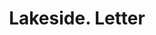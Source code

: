 ---
doi: 10.7916/D8CG127M
date_other: '1890'
date_other_textual: 1890-1899
form: correspondence
genre:
- Letters (correspondence)
name:
- Lakeside
object_in_context_url: https://biggert.cul.columbia.edu/items/view/ave_biggert_01361
subject_hierarchical_geographic:
- Eagles Mere, Pennsylvania, United States
subject_name:
- Lakeside
title: Lakeside. Letter
sort_title: Lakeside. Letter
call_number: ave_biggert_01361
coordinates:
- 41.41083333333333,-76.58277777777778
pid: ave_biggert_01361
identifiers: ave_biggert_01361
thumbnail: https://derivativo-1.library.columbia.edu/iiif/2/ldpd:344611/full/!256,256/0/native.jpg
permalink: "/biggert/ave_biggert_01361/"
layout: iiif-image-page
---